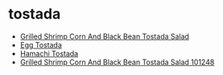# tostada

 * [Grilled Shrimp Corn And Black Bean Tostada Salad](../../index/g/grilled-shrimp-corn-and-black-bean-tostada-salad-101248.json)
 * [Egg Tostada](../../index/e/egg-tostada.json)
 * [Hamachi Tostada](../../index/h/hamachi-tostada.json)
 * [Grilled Shrimp Corn And Black Bean Tostada Salad 101248](../../index/g/grilled-shrimp-corn-and-black-bean-tostada-salad-101248.json)
